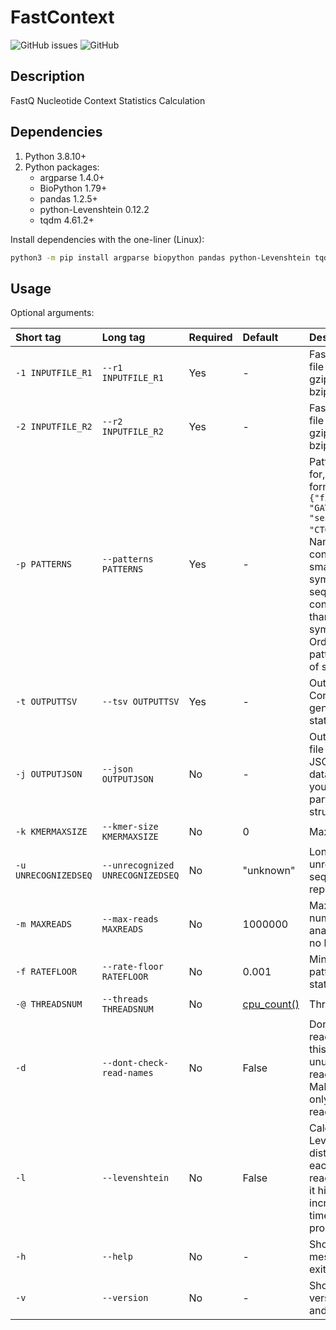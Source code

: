 # FastContext

![GitHub issues](https://img.shields.io/github/issues/regnveig/FastContext?style=flat-square)
![GitHub](https://img.shields.io/github/license/regnveig/FastContext?style=flat-square)

## Description

FastQ Nucleotide Context Statistics Calculation

## Dependencies

1. Python 3.8.10+
2. Python packages:
	- argparse 1.4.0+
	- BioPython 1.79+
	- pandas 1.2.5+
	- python-Levenshtein 0.12.2
	- tqdm 4.61.2+

Install dependencies with the one-liner (Linux):

```bash
python3 -m pip install argparse biopython pandas python-Levenshtein tqdm
```

## Usage

Optional arguments:

| Short tag | Long tag | Required | Default | Description |
|:---|:---|:---|:---|:---|
| `-1 INPUTFILE_R1` | `--r1 INPUTFILE_R1` | Yes | - | FastQ input R1 file (may be gzipped or bzipped) |
| `-2 INPUTFILE_R2` | `--r2 INPUTFILE_R2` | Yes | - | FastQ input R2 file (may be gzipped or bzipped) |
| `-p PATTERNS` | `--patterns PATTERNS` | Yes | - | Patterns to look for, plain JSON format: `{"first": "GATC", "second": "CTCAGCGCTGAG"}`. Names must contain 2-16 small Latin symbols (a-z), sequences must contain more than one symbols ATGC. Order of patterns is order of search. |
| `-t OUTPUTTSV` | `--tsv OUTPUTTSV` | Yes | - | Output TSV file. Contains only general statistics. |
| `-j OUTPUTJSON` | `--json OUTPUTJSON` | No | - | Output JSON.GZ file (gzipped JSON, raw data). Useful if you need to see particular read structure |
| `-k KMERMAXSIZE` | `--kmer-size KMERMAXSIZE` | No | 0 | Max K-mer size | 
| `-u UNRECOGNIZEDSEQ` | `--unrecognized UNRECOGNIZEDSEQ` | No | "unknown" | Long unrecognized sequences replacement |
| `-m MAXREADS` | `--max-reads MAXREADS` | No | 1000000 | Max reads number to analyze (0 -- no limit)|
| `-f RATEFLOOR` | `--rate-floor RATEFLOOR` | No | 0.001 | Min rate to write pattern into stats TSV table |
| `-@ THREADSNUM` | `--threads THREADSNUM` | No | [cpu_count()](https://docs.python.org/3/library/multiprocessing.html#multiprocessing.cpu_count) | Threads number |
| `-d` | `--dont-check-read-names` | No | False | Don't check read names. Use this if you have unusual paired read names. Makes sense only in paired reads mode. |
| `-l` | `--levenshtein` | No | False | Calculate Levenshtein distances for each position in read. Notice that it highly increases the time of processing. |
| `-h` | `--help` | No | - | Show help message and exit |
| `-v` | `--version` | No | - | Show program's version number and exit |
